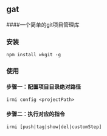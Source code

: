 ## gat
####一个简单的git项目管理库

### 安装
```shell script
npm install wkgit -g
```

### 使用
#### 步骤一：配置项目目录绝对路径
````shell script
irmi config <projectPath>
````
#### 步骤二：执行对应的指令
````shell script
irmi [push|tag|show|del|customStep]
````

